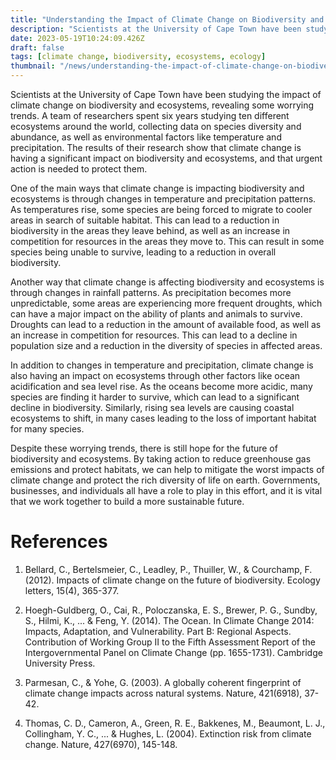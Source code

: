 ```yaml
---
title: "Understanding the Impact of Climate Change on Biodiversity and Ecosystems"
description: "Scientists at the University of Cape Town have been studying the impact of climate change on biodiversity and ecosystems, revealing some worrying trends. Urgent action is needed to protect them."
date: 2023-05-19T10:24:09.426Z
draft: false
tags: [climate change, biodiversity, ecosystems, ecology]
thumbnail: "/news/understanding-the-impact-of-climate-change-on-biodiversity-and-ecosystems/thumb.png"
---
```


Scientists at the University of Cape Town have been studying the impact of climate change on biodiversity and ecosystems, revealing some worrying trends. A team of researchers spent six years studying ten different ecosystems around the world, collecting data on species diversity and abundance, as well as environmental factors like temperature and precipitation. The results of their research show that climate change is having a significant impact on biodiversity and ecosystems, and that urgent action is needed to protect them.

One of the main ways that climate change is impacting biodiversity and ecosystems is through changes in temperature and precipitation patterns. As temperatures rise, some species are being forced to migrate to cooler areas in search of suitable habitat. This can lead to a reduction in biodiversity in the areas they leave behind, as well as an increase in competition for resources in the areas they move to. This can result in some species being unable to survive, leading to a reduction in overall biodiversity.

Another way that climate change is affecting biodiversity and ecosystems is through changes in rainfall patterns. As precipitation becomes more unpredictable, some areas are experiencing more frequent droughts, which can have a major impact on the ability of plants and animals to survive. Droughts can lead to a reduction in the amount of available food, as well as an increase in competition for resources. This can lead to a decline in population size and a reduction in the diversity of species in affected areas.

In addition to changes in temperature and precipitation, climate change is also having an impact on ecosystems through other factors like ocean acidification and sea level rise. As the oceans become more acidic, many species are finding it harder to survive, which can lead to a significant decline in biodiversity. Similarly, rising sea levels are causing coastal ecosystems to shift, in many cases leading to the loss of important habitat for many species.

Despite these worrying trends, there is still hope for the future of biodiversity and ecosystems. By taking action to reduce greenhouse gas emissions and protect habitats, we can help to mitigate the worst impacts of climate change and protect the rich diversity of life on earth. Governments, businesses, and individuals all have a role to play in this effort, and it is vital that we work together to build a more sustainable future.

# References

1. Bellard, C., Bertelsmeier, C., Leadley, P., Thuiller, W., & Courchamp, F. (2012). Impacts of climate change on the future of biodiversity. Ecology letters, 15(4), 365-377.

2. Hoegh-Guldberg, O., Cai, R., Poloczanska, E. S., Brewer, P. G., Sundby, S., Hilmi, K., ... & Feng, Y. (2014). The Ocean. In Climate Change 2014: Impacts, Adaptation, and Vulnerability. Part B: Regional Aspects. Contribution of Working Group II to the Fifth Assessment Report of the Intergovernmental Panel on Climate Change (pp. 1655-1731). Cambridge University Press.

3. Parmesan, C., & Yohe, G. (2003). A globally coherent fingerprint of climate change impacts across natural systems. Nature, 421(6918), 37-42.

4. Thomas, C. D., Cameron, A., Green, R. E., Bakkenes, M., Beaumont, L. J., Collingham, Y. C., ... & Hughes, L. (2004). Extinction risk from climate change. Nature, 427(6970), 145-148.